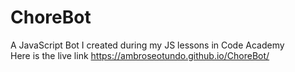 # ChoreBot
A JavaScript Bot  I created during my JS lessons in Code Academy
<br>
Here is the live link https://ambroseotundo.github.io/ChoreBot/
